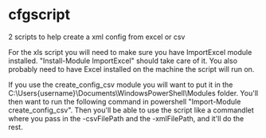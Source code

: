 # cfgscript
2 scripts to help create a xml config from excel or csv

For the xls script you will need to make sure you have ImportExcel module installed. "Install-Module ImportExcel" should take care of it. You also probably need to have Excel installed on the machine the script will run on. 


If you use the create_config_csv module you will want to put it in the C:\Users\{username}\Documents\WindowsPowerShell\Modules folder. You'll then want to run the following command in powershell "Import-Module create_config_csv". Then you'll be able to use the script like a commandlet where you pass in the -csvFilePath and the -xmlFilePath, and it'll do the rest.
